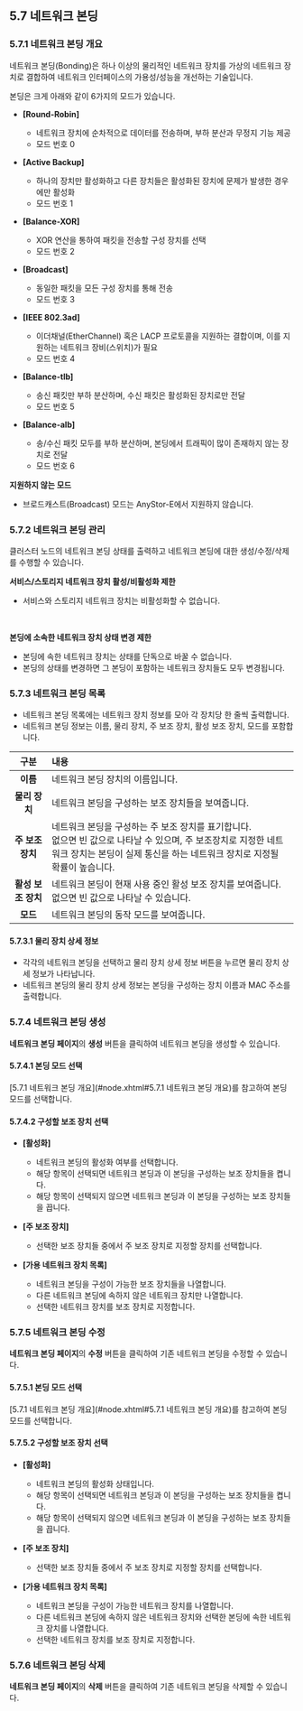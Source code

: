 ## 5.7 네트워크 본딩

### 5.7.1 네트워크 본딩 개요

네트워크 본딩(Bonding)은 하나 이상의 물리적인 네트워크 장치를 가상의 네트워크 장치로 결합하여 네트워크 인터페이스의 가용성/성능을 개선하는 기술입니다.

본딩은 크게 아래와 같이 6가지의 모드가 있습니다.

* **[Round-Robin]**
  * 네트워크 장치에 순차적으로 데이터를 전송하며, 부하 분산과 무정지 기능 제공
  * 모드 번호 0

* **[Active Backup]**
  * 하나의 장치만 활성화하고 다른 장치들은 활성화된 장치에 문제가 발생한 경우에만 활성화
  * 모드 번호 1

* **[Balance-XOR]**
  * XOR 연산을 통하여 패킷을 전송할 구성 장치를 선택
  * 모드 번호 2

* **[Broadcast]**
  * 동일한 패킷을 모든 구성 장치를 통해 전송
  * 모드 번호 3

* **[IEEE 802.3ad]**
  * 이더채널(EtherChannel) 혹은 LACP 프로토콜을 지원하는 결합이며, 이를 지원하는 네트워크 장비(스위치)가 필요
  * 모드 번호 4

* **[Balance-tlb]**
  * 송신 패킷만 부하 분산하며, 수신 패킷은 활성화된 장치로만 전달
  * 모드 번호 5

* **[Balance-alb]**
  * 송/수신 패킷 모두를 부하 분산하며, 본딩에서 트래픽이 많이 존재하지 않는 장치로 전달
  * 모드 번호 6

<div class="notices yellow element normal">
<strong>지원하지 않는 모드</strong>
<ul>
    <li>브로드캐스트(Broadcast) 모드는 AnyStor-E에서 지원하지 않습니다.</li>
</ul>
</div>

### 5.7.2 네트워크 본딩 관리

클러스터 노드의 네트워크 본딩 상태를 출력하고 네트워크 본딩에 대한 생성/수정/삭제를 수행할 수 있습니다.

<div class="notices yellow element normal">

<strong>서비스/스토리지 네트워크 장치 활성/비활성화 제한</strong>

<ul>
    <li>서비스와 스토리지 네트워크 장치는 비활성화할 수 없습니다.</li>
</ul>

<br>

<strong>본딩에 소속한 네트워크 장치 상태 변경 제한</strong>

<ul>
    <li>본딩에 속한 네트워크 장치는 상태를 단독으로 바꿀 수 없습니다.</li>
    <li>본딩의 상태를 변경하면 그 본딩이 포함하는 네트워크 장치들도 모두 변경됩니다.</li>
</ul>
</div>

### 5.7.3 네트워크 본딩 목록

* 네트워크 본딩 목록에는 네트워크 장치 정보를 모아 각 장치당 한 줄씩 출력합니다.
* 네트워크 본딩 정보는 이름, 물리 장치, 주 보조 장치, 활성 보조 장치, 모드를 포함합니다.

|  구분  |  내용  |
|  :---:  |  :---  |
| **이름** | 네트워크 본딩 장치의 이름입니다. |
| **물리 장치** | 네트워크 본딩을 구성하는 보조 장치들을 보여줍니다. |
| **주 보조 장치** | 네트워크 본딩을 구성하는 주 보조 장치를 표기합니다.<br>없으면 빈 값으로 나타날 수 있으며, 주 보조장치로 지정한 네트워크 장치는 본딩이 실제 통신을 하는 네트워크 장치로 지정될 확률이 높습니다. |
| **활성 보조 장치** | 네트워크 본딩이 현재 사용 중인 활성 보조 장치를 보여줍니다.<br>없으면 빈 값으로 나타날 수 있습니다. |
| **모드** | 네트워크 본딩의 동작 모드를 보여줍니다. |

#### 5.7.3.1 물리 장치 상세 정보

* 각각의 네트워크 본딩을 선택하고 물리 장치 상세 정보 버튼을 누르면 물리 장치 상세 정보가 나타납니다.
* 네트워크 본딩의 물리 장치 상세 정보는 본딩을 구성하는 장치 이름과 MAC 주소를 출력합니다.

### 5.7.4 네트워크 본딩 생성

**네트워크 본딩 페이지**의 **생성** 버튼을 클릭하여 네트워크 본딩을 생성할 수 있습니다.

#### 5.7.4.1 본딩 모드 선택

[5.7.1 네트워크 본딩 개요](#node.xhtml#5.7.1 네트워크 본딩 개요)를 참고하여 본딩 모드를 선택합니다.

#### 5.7.4.2 구성할 보조 장치 선택

* **[활성화]**
  * 네트워크 본딩의 활성화 여부를 선택합니다.
  * 해당 항목이 선택되면 네트워크 본딩과 이 본딩을 구성하는 보조 장치들을 켭니다.
  * 해당 항목이 선택되지 않으면 네트워크 본딩과 이 본딩을 구성하는 보조 장치들을 끕니다.

* **[주 보조 장치]**
  * 선택한 보조 장치들 중에서 주 보조 장치로 지정할 장치를 선택합니다.

* **[가용 네트워크 장치 목록]**
  * 네트워크 본딩을 구성이 가능한 보조 장치들을 나열합니다.
  * 다른 네트워크 본딩에 속하지 않은 네트워크 장치만 나열합니다.
  * 선택한 네트워크 장치를 보조 장치로 지정합니다.

### 5.7.5 네트워크 본딩 수정

**네트워크 본딩 페이지**의 **수정** 버튼을 클릭하여 기존 네트워크 본딩을 수정할 수 있습니다.

#### 5.7.5.1 본딩 모드 선택

[5.7.1 네트워크 본딩 개요](#node.xhtml#5.7.1 네트워크 본딩 개요)를 참고하여 본딩 모드를 선택합니다.

#### 5.7.5.2 구성할 보조 장치 선택

* **[활성화]**
  * 네트워크 본딩의 활성화 상태입니다.
  * 해당 항목이 선택되면 네트워크 본딩과 이 본딩을 구성하는 보조 장치들을 켭니다.
  * 해당 항목이 선택되지 않으면 네트워크 본딩과 이 본딩을 구성하는 보조 장치들을 끕니다.

* **[주 보조 장치]**
  * 선택한 보조 장치들 중에서 주 보조 장치로 지정할 장치를 선택합니다.

* **[가용 네트워크 장치 목록]**
  * 네트워크 본딩을 구성이 가능한 네트워크 장치를 나열합니다.
  * 다른 네트워크 본딩에 속하지 않은 네트워크 장치와 선택한 본딩에 속한 네트워크 장치를 나열합니다.
  * 선택한 네트워크 장치를 보조 장치로 지정합니다.

### 5.7.6 네트워크 본딩 삭제

**네트워크 본딩 페이지**의 **삭제** 버튼을 클릭하여 기존 네트워크 본딩을 삭제할 수 있습니다.
